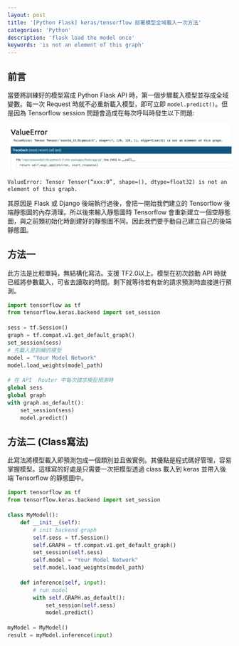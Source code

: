 ```yaml
---
layout: post
title: '[Python Flask] keras/tensorflow 部署模型全域載入一次方法'
categories: 'Python'
description: 'flask load the model once'
keywords: 'is not an element of this graph'
---
```


## 前言
當要將訓練好的模型寫成 Python Flask API 時，第一個步驟載入模型並存成全域變數。每一次 Request 時就不必重新載入模型，即可立即 `model.predict()`。但是因為 Tensorflow session 問題會造成在每次呼叫時發生以下問題:

<img src="/images/posts/Python/2021/img1100124-1.png">

```
ValueError: Tensor Tensor(“xxx:0”, shape=(), dtype=float32) is not an element of this graph.
```

其原因是 Flask 或 Django 後端執行過後，會把一開始我們建立的 Tensorflow 後端靜態圖的內存清理。所以後來輸入靜態圖時 Tensorflow 會重新建立一個空靜態圖，與之前類初始化時創建好的靜態圖不同。因此我們要手動自己建立自己的後端靜態圖。

## 方法一
此方法是比較單純，無結構化寫法。支援 TF2.0以上。模型在初次啟動 API 時就已經將參數載入，可省去讀取的時間。剩下就等待若有新的請求預測時直接進行預測。

```py
import tensorflow as tf
from tensorflow.keras.backend import set_session

sess = tf.Session()
graph = tf.compat.v1.get_default_graph()
set_session(sess)
# 先載入是訓練的模型
model = "Your Model Network"
model.load_weights(model_path)

# 在 API  Router 中每次請求模型預測時
global sess
global graph
with graph.as_default():
    set_session(sess)
    model.predict()
```

## 方法二 (Class寫法)
此寫法將模型載入即預測包成一個類別並且做實例。其優點是程式碼好管理，容易掌握模型。這樣寫的好處是只需要一次把模型透過 class 載入到 keras 並帶入後端 Tensorflow 的靜態圖中。

```py
import tensorflow as tf
from tensorflow.keras.backend import set_session

class MyModel():
    def __init__(self):
        # init backend graph
        self.sess = tf.Session()
        self.GRAPH = tf.compat.v1.get_default_graph()
        set_session(self.sess)
        self.model = "Your Model Network"
        self.model.load_weights(model_path)

    def inference(self, input):
        # run model
        with self.GRAPH.as_default():
            set_session(self.sess)
            model.predict()

myModel = MyModel()
result = myModel.inference(input)
```